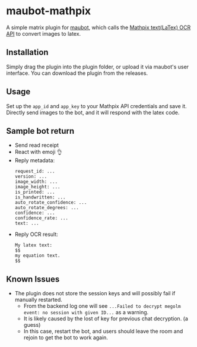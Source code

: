 # maubot-mathpix

A simple matrix plugin for [maubot](https://github.com/maubot/maubot), which calls the [Mathpix text(LaTex) OCR API](https://mathpix.com/ocr) to convert images to latex.

## Installation

Simply drag the plugin into the plugin folder, or upload it via maubot's user interface. You can download the plugin from the releases.

## Usage

Set up the `app_id` and `app_key` to your Mathpix API credentials and save it.
Directly send images to the bot, and it will respond with the latex code.

## Sample bot return

- Send read receipt
- React with emoji 👌
- Reply metadata:
    ```
    request_id: ...
    version: ...
    image_width: ...
    image_height: ...
    is_printed: ...
    is_handwritten: ...
    auto_rotate_confidence: ...
    auto_rotate_degrees: ...
    confidence: ...
    confidence_rate: ...
    text: ...
    ```
- Reply OCR result:
    ```
    My latex text:
    $$
    my equation text.
    $$
    ```

## Known Issues

- The plugin does not store the session keys and will possibly fail if manually restarted.
  - From the backend log one will see `...Failed to decrypt megolm event: no session with given ID...` as a warning.
  - It is likely caused by the lost of key for previous chat decryption. (a guess)
  - In this case, restart the bot, and users should leave the room and rejoin to get the bot to work again.

